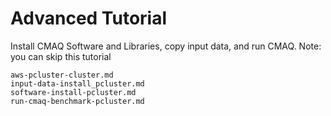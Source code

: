 # Advanced Tutorial

Install CMAQ Software and Libraries, copy input data, and run CMAQ.
Note: you can skip this tutorial

```{toctree}
aws-pcluster-cluster.md
input-data-install_pcluster.md
software-install-pcluster.md
run-cmaq-benchmark-pcluster.md
